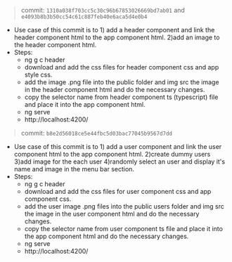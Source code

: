 > commit: `1310a038f703cc5c30c96b67853026669bd7ab01` and `e4093b8b3b50cc54c61c887feb40e6aca5d4e0b4`
- Use case of this commit is to 1) add a header component and link the header component html to the app component html. 2)add an image to the header component html.
- Steps:
  - ng g c header
  - download and add the css files for header component css and app style css.
  - add the image .png file into the public folder and img src the image in the header component html and do the necessary changes.
  - copy the selector name from header component ts (typescript) file and place it into the app component html.
  - ng serve
  - http://localhost:4200/
> commit: `b8e2d56018ce5e44fbc5d03bac77045b9567d7dd`
  - Use case of this commit is to 1) add a user component and link the user component html to the app component html. 2)create dummy users 3)add image for the each user 4)randomly select an user and display it's name and image in the menu bar section.
  - Steps:
    - ng g c header
    - download and add the css files for user component css and app component css.
    - add the user image .png files into the public users folder and img src the image in the user component html and do the necessary changes.
    - copy the selector name from user component ts file and place it into the app component html and do the necessary changes.
    - ng serve
    - http://localhost:4200/
